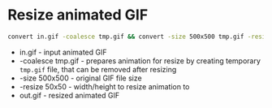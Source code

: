 # Resize animated GIF

```bash
convert in.gif -coalesce tmp.gif && convert -size 500x500 tmp.gif -resize 50x50 out.gif
```

- in.gif - input animated GIF
- -coalesce tmp.gif - prepares animation for resize by creating temporary ```tmp.gif``` file, that can be removed after resizing
- -size 500x500 - original GIF file size
- -resize 50x50 - width/height to resize animation to
- out.gif - resized animated GIF
